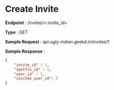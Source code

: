 # Create Invite
**Endpoint** : /invites/<:invite_id>

**Type**	 : GET

**Sample Request** : api.ugly-indian.geekd.in/invites/1

**Sample Response** :
```json
{
	"invite_id" : 1,
	"spotfix_id" : 1,
	"user_id" : 1,
	"invitee_user_id": 5
}
```
